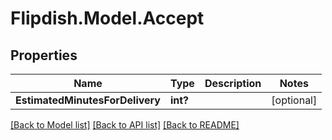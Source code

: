 # Flipdish.Model.Accept
## Properties

Name | Type | Description | Notes
------------ | ------------- | ------------- | -------------
**EstimatedMinutesForDelivery** | **int?** |  | [optional] 

[[Back to Model list]](../README.md#documentation-for-models) [[Back to API list]](../README.md#documentation-for-api-endpoints) [[Back to README]](../README.md)

